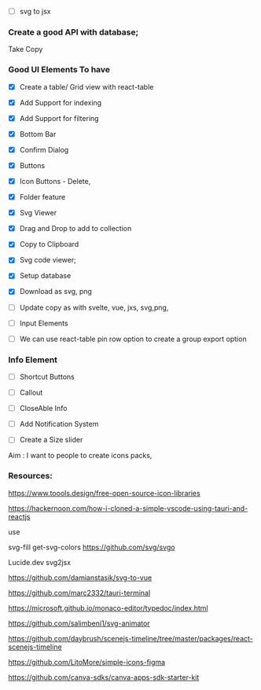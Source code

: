 
- [ ] svg to jsx

### Create a good API with database;

Take Copy 

### Good UI Elements To have
- [X] Create a table/ Grid view with react-table 
- [X] Add Support for indexing
- [X] Add Support for filtering
- [X] Bottom Bar
- [X] Confirm Dialog
- [X] Buttons 
- [X] Icon Buttons - Delete, 
- [X] Folder feature
- [X] Svg Viewer
- [X] Drag and Drop to add to collection
- [X] Copy to Clipboard 
- [X] Svg code viewer;
- [X] Setup database
- [X] Download as svg, png



- [ ] Update copy as with svelte, vue, jxs, svg,png,
- [ ] Input Elements
- [ ] We can use react-table pin row option to create a group export option

### Info Element
- [ ] Shortcut Buttons
- [ ] Callout
- [ ] CloseAble Info
- [ ] Add Notification System
- [ ] Create a Size slider


Aim : 
I want to people to create icons packs, 


### Resources: 

https://www.toools.design/free-open-source-icon-libraries

https://hackernoon.com/how-i-cloned-a-simple-vscode-using-tauri-and-reactjs

use 

svg-fill
get-svg-colors
https://github.com/svg/svgo

Lucide.dev
svg2jsx

https://github.com/damianstasik/svg-to-vue

https://github.com/marc2332/tauri-terminal

https://microsoft.github.io/monaco-editor/typedoc/index.html

https://github.com/salimbeni1/svg-animator

https://github.com/daybrush/scenejs-timeline/tree/master/packages/react-scenejs-timeline


https://github.com/LitoMore/simple-icons-figma

https://github.com/canva-sdks/canva-apps-sdk-starter-kit